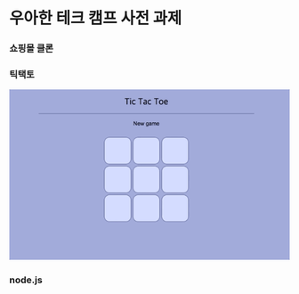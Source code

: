 # 우아한 테크 캠프 사전 과제

### 쇼핑몰 클론

### 틱택토
<img src="tic-tac-toe/execution.gif" width="700px">

### node.js
